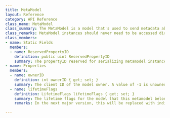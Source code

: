 ```yaml
---
title: MetaModel
layout: Reference
category: API Reference
class_name: MetaModel
class_summary: The MetaModel is a model that's used to send metadata about a model to the server. It's always exclusively serialized under propertyID 0 and must always be serialized before any other propertyIDs.
class_remarks: MetaModel instances should never need to be accessed directly. RealtimeModel and RealtimeComponents exposes public properties and methods that let you set this state.
class_members:
- name: Static Fields
  members:
  - name: ReservedPropertyID
    definition: public uint ReservedPropertyID
    summary: The propertyID reserved for serializing metamodel instances inside of a RealtimeModel.
- name: Properties
  members:
  - name: ownerID
    definition: int ownerID { get; set; }
    summary: The client ID of the model owner. A value of -1 is unowned, anything greater is a client ID.
  - name: lifetimeFlags
    definition: LifetimeFlags lifetimeFlags { get; set; }
    summary: The lifetime flags for the model that this metamodel belongs to.
    remarks: In the next major version, this will be replaced with individual boolean properties

---
```

